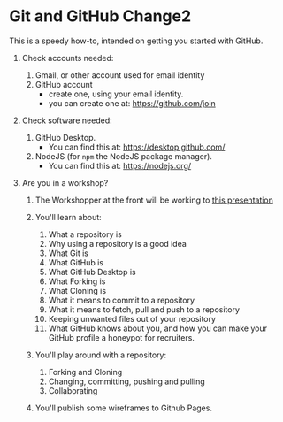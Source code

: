 # Git and GitHub Change2

This is a speedy how-to, intended on getting you started with GitHub.

1. Check accounts needed:

   1. Gmail, or other account used for email identity
   2. GitHub account
      * create one, using your email identity.
      * you can create one at: https://github.com/join

2. Check software needed:

   1. GitHub Desktop.
      * You can find this at: https://desktop.github.com/
   2. NodeJS (for `npm`  the NodeJS package manager).
      * You can find this at: https://nodejs.org/

3. Are you in a workshop?

   1. The Workshopper at the front will be working to [this presentation](./presentations/gita.pdf)

   2. You'll learn about:

      1. What a repository is
      2. Why using a repository is a good idea
      3. What Git is
      4. What GitHub is
      5. What GitHub Desktop is
      6. What Forking is
      7. What Cloning is
      8. What it means to commit to a repository
      9. What it means to fetch, pull and push to a repository
      10. Keeping unwanted files out of your repository
      11. What GitHub knows about you, and how you can make your GitHub profile a honeypot for recruiters.

   3. You'll play around with a repository:

      1. Forking and Cloning
      2. Changing, committing, pushing and pulling
      3. Collaborating

   4. You'll publish some wireframes to Github Pages.
